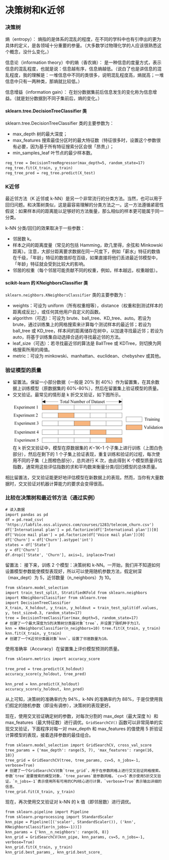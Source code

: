# 决策树和K近邻

### 决策树
熵（entropy）： 熵指的是体系的混乱的程度，在不同的学科中也有引申出的更为具体的定义，是各领域十分重要的参量。（大多数学过物理化学的人应该很熟悉这个概念，没什么变化。）

信息论（information theory）中的熵（香农熵）： 是一种信息的度量方式，表示信息的混乱程度，也就是说：信息越有序，信息熵越低。（说白了也是讲信息的混乱程度，我的理解是：一堆信息中不同的类很多，说明混乱程度高，熵就高；一堆信息中只有一两种类，那熵就比较低。）


信息增益（information gain）： 在划分数据集前后信息发生的变化称为信息增益。（就是划分数据到不同子集前后，熵的变化。）

#### sklearn.tree.DecisionTreeClassifier 类
sklearn.tree.DecisionTreeClassifier 类的主要参数为：
-   max_depth 树的最大深度；
-   max_features 搜索最佳分区时的最大特征数（特征很多时，设置这个参数很有必要，因为基于所有特征搜索分区会很「昂贵」）；
-   min_samples_leaf 叶节点的最少样本数。
```
reg_tree = DecisionTreeRegressor(max_depth=5, random_state=17) 
reg_tree.fit(X_train, y_train) 
reg_tree_pred = reg_tree.predict(X_test)
```
### K近邻
最近邻方法（K 近邻或 k-NN）是另一个非常流行的分类方法。当然，也可以用于回归问题。和决策树类似，这是最容易理解的分类方法之一。这一方法遵循紧密性假说：如果样本间的距离能以足够好的方法衡量，那么相似的样本更可能属于同一分类。

k-NN 分类/回归的效果取决于一些参数：

-   邻居数 k。
-   样本之间的距离度量（常见的包括 Hamming，欧几里得，余弦和 Minkowski 距离）。注意，大部分距离要求数据在同一尺度下，例如「薪水」特征的数值在千级，「年龄」特征的数值却在百级，如果直接将他们丢进最近邻模型中，「年龄」特征就会受到比较大的影响。
-   邻居的权重（每个邻居可能贡献不同的权重，例如，样本越远，权重越低）。

#### scikit-learn 的 KNeighborsClassifier 类

`sklearn.neighbors.KNeighborsClassifier` 类的主要参数为：

-   weights：可设为 uniform（所有权重相等），distance（权重和到测试样本的距离成反比），或任何其他用户自定义的函数。
-   algorithm（可选）：可设为 brute、ball_tree、KD_tree、auto。若设为 brute，通过训练集上的网格搜索来计算每个测试样本的最近邻；若设为 ball_tree 或 KD_tree，样本间的距离储存在树中，以加速寻找最近邻；若设为 auto，将基于训练集自动选择合适的寻找最近邻的方法。
-   leaf_size（可选）：若寻找最近邻的算法是 BallTree 或 KDTree，则切换为网格搜索所用的阈值。
-   metric：可设为 minkowski、manhattan、euclidean、chebyshev 或其他。


### 验证模型的质量
-   留置法。保留一小部分数据（一般是 20% 到 40%）作为留置集，在其余数据上训练模型（原数据集的 60%-80%），然后在留置集上验证模型的质量。
-   交叉验证。最常见的情形是 k 折交叉验证，如下图所示。
![输入图片说明](/imgs/2024-04-30/0AH8fYoa5r1uiQtZ.png)
在 k 折交叉验证中，模型在原数据集的 𝐾−1K−1 个子集上进行训练（上图白色部分），然后在剩下的 1 个子集上验证表现，重复训练和验证的过程，每次使用不同的子集（上图橙色部分），总共进行 K 次，由此得到 K 个模型质量评估指数，通常用这些评估指数的求和平均数来衡量分类/回归模型的总体质量。

相比留置法，交叉验证能更好地评估模型在新数据上的表现。然而，当你有大量数据时，交叉验证对机器计算能力的要求会变得很高。

### 比较在决策树和最近邻方法（通过实例）

```
# 读入数据
import pandas as pd 
df = pd.read_csv( 'https://labfile.oss.aliyuncs.com/courses/1283/telecom_churn.csv') 
df['International plan'] = pd.factorize(df['International plan'])[0] 
df['Voice mail plan'] = pd.factorize(df['Voice mail plan'])[0] 
df['Churn'] = df['Churn'].astype('int') 
states = df['State'] 
y = df['Churn'] 
df.drop(['State', 'Churn'], axis=1, inplace=True)
```
留置法：
接下来，训练 2 个模型：决策树和 k-NN。一开始，我们并不知道如何设置模型参数能使模型表现好，所以可以使用随机参数方法，假定树深（max_dept）为 5，近邻数量（n_neighbors）为 10。
```
from sklearn.model_selection 
import train_test_split, StratifiedKFold from sklearn.neighbors 
import KNeighborsClassifier from sklearn.tree 
import DecisionTreeClassifier 
X_train, X_holdout, y_train, y_holdout = train_test_split(df.values, y, test_size=0.3, random_state=17) 
tree = DecisionTreeClassifier(max_depth=5, random_state=17) 
# 创建了一个最大深度为5的决策树分类器对象`tree`，并设置了随机种子为17。
knn = KNeighborsClassifier(n_neighbors=10) tree.fit(X_train, y_train) knn.fit(X_train, y_train)
# 创建了一个K近邻分类器对象`knn`，设置了邻居数量为10。
```
使用准确率（Accuracy）在留置集上评价模型预测的质量。
```
from sklearn.metrics import accuracy_score 

tree_pred = tree.predict(X_holdout) 
accuracy_score(y_holdout, tree_pred)

knn_pred = knn.predict(X_holdout) 
accuracy_score(y_holdout, knn_pred)
```
从上可知，决策树的准确率约为 94%，k-NN 的准确率约为 88%，于是仅使用我们假定的随机参数（即没有调参），决策树的表现更好。


现在，使用交叉验证确定树的参数，对每次分割的 max_dept（最大深度 h）和 max_features（最大特征数）进行调优。`GridSearchCV()` 函数可以非常简单的实现交叉验证，下面程序对每一对 max_depth 和 max_features 的值使用 5 折验证计算模型的表现，接着选择参数的最佳组合。
```
from sklearn.model_selection import GridSearchCV, cross_val_score 
tree_params = {'max_depth': range(5, 7), 'max_features': range(16, 18)} 
tree_grid = GridSearchCV(tree, tree_params, cv=5, n_jobs=-1, verbose=True) 
# 创建了一个GridSearchCV对象`tree_grid`，用于在参数网格上进行交叉验证网格搜索。参数`tree`是要搜索的模型对象，`tree_params`是参数网格，`cv=5`表示使用5折交叉验证，`n_jobs=-1`表示使用所有可用的CPU核心进行计算，`verbose=True`表示输出详细的信息。
tree_grid.fit(X_train, y_train)
```

现在，再次使用交叉验证对 k-NN 的 k 值（即邻居数）进行调优。
```
from sklearn.pipeline import Pipeline 
from sklearn.preprocessing import StandardScaler 
knn_pipe = Pipeline([('scaler', StandardScaler()), ('knn', KNeighborsClassifier(n_jobs=-1))]) 
knn_params = {'knn__n_neighbors': range(6, 8)} 
knn_grid = GridSearchCV(knn_pipe, knn_params, cv=5, n_jobs=-1, verbose=True) 
knn_grid.fit(X_train, y_train) 
knn_grid.best_params_, knn_grid.best_score_
```
<!--stackedit_data:
eyJoaXN0b3J5IjpbLTE3MzAyNjY2NDQsLTE2NzE4NDg0NDAsLT
E3MTI1NDA0NjcsMTQ1MDkxNDgxMCwtOTU2MjAyMTQsLTE5MzY2
NjQ4MDgsNTU5Mjg1NTc2XX0=
-->